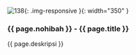 ---
---

![138](/static/img/hibahcms/138.png){: .img-responsive }{: width="350" }

### {{ page.nohibah }} - {{ page.title }}

{{ page.deskripsi }}

